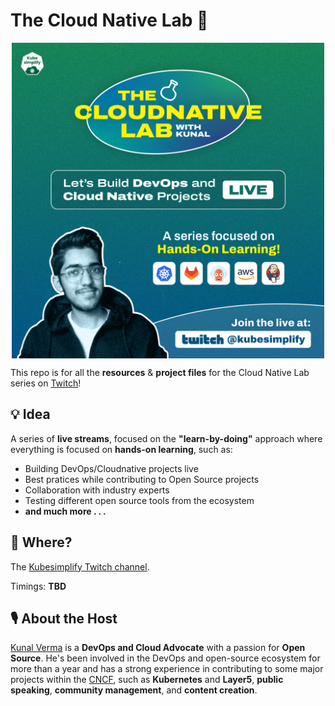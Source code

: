 # The Cloud Native Lab 🧪

<p align="center">
<img src="./static/poster.png" alt="poster" width=500px height=505px align="center">
</p>

This repo is for all the **resources** & **project files** for the Cloud Native Lab series on [Twitch](https://www.twitch.tv/kubesimplify)!

## 💡 Idea 

A series of **live streams**, focused on the **"learn-by-doing"** approach where everything is focused on **hands-on learning**, such as: 
- Building DevOps/Cloudnative projects live
- Best pratices while contributing to Open Source projects
- Collaboration with industry experts
- Testing different open source tools from the ecosystem 
- **and much more . . .**

## 🤔 Where?

The [Kubesimplify Twitch channel](https://www.twitch.tv/kubesimplify).

Timings: **TBD**

## 🎙 About the Host

[Kunal Verma](https://github.com/verma-kunal) is a **DevOps and Cloud Advocate** with a passion for **Open Source**. He's been involved in the DevOps and open-source ecosystem for more than a year and has a strong experience in contributing to some major projects within the [CNCF](https://www.cncf.io/), such as **Kubernetes** and **Layer5**, **public speaking**, **community management**, and **content creation**.
